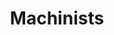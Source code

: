 ---
title: Machinists
crosslinks:
- Skookum
- machining
- engineering
- whatisthisthing
- SolidWorks
- CNC
- VXJunkies
- xkcd
- AutoDetailing
- knolling
- ireland
- PineappleMasterRace
- mapswithoutnz
- metric_units
- Drugs
- diysound
- futurology
- electricians
---